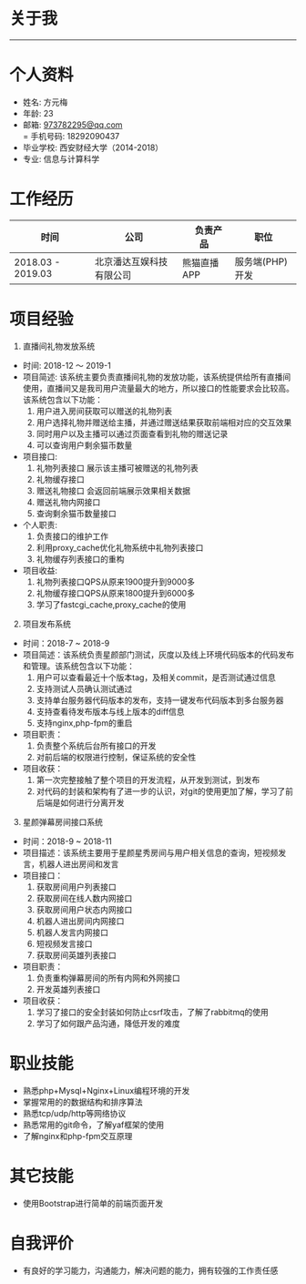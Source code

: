 
# 关于我

--------------------------------------------------------------------------------

# 个人资料

- 姓名: 方元梅   
- 年龄: 23
- 邮箱: 973782295@qq.com                 
= 手机号码: 18292090437
- 毕业学校: 西安财经大学（2014-2018）          
- 专业: 信息与计算科学

# 工作经历

时间               | 公司           |　负责产品　| 职位
---------------- | ------------ | ------------ | --------
2018.03 - 2019.03 | 北京潘达互娱科技有限公司 | 熊猫直播APP |  服务端(PHP)开发
# 项目经验

1. 直播间礼物发放系统
  - 时间: 2018-12 ～ 2019-1
  - 项目简述: 该系统主要负责直播间礼物的发放功能，该系统提供给所有直播间使用，直播间又是我司用户流量最大的地方，所以接口的性能要求会比较高。该系统包含以下功能：
    1. 用户进入房间获取可以赠送的礼物列表
    2. 用户选择礼物并赠送给主播，并通过赠送结果获取前端相对应的交互效果
    3. 同时用户以及主播可以通过页面查看到礼物的赠送记录
    4. 可以查询用户剩余猫币数量
  - 项目接口:
    1. 礼物列表接口 展示该主播可被赠送的礼物列表
    2. 礼物缓存接口
    3. 赠送礼物接口 会返回前端展示效果相关数据
    4. 赠送礼物内网接口
    5. 查询剩余猫币数量接口 
  - 个人职责:
    1. 负责接口的维护工作
    2. 利用proxy_cache优化礼物系统中礼物列表接口
    3. 礼物缓存列表接口的重构
  - 项目收益:
    1. 礼物列表接口QPS从原来1900提升到9000多
    2. 礼物缓存接口QPS从原来1800提升到6000多
    3. 学习了fastcgi_cache,proxy_cache的使用
2. 项目发布系统
  - 时间：2018-7 ~ 2018-9
  - 项目简述：该系统负责星颜部门测试，灰度以及线上环境代码版本的代码发布和管理。该系统包含以下功能：
    1. 用户可以查看最近十个版本tag，及相关commit，是否测试通过信息
    2. 支持测试人员确认测试通过
    3. 支持单台服务器代码版本的发布，支持一键发布代码版本到多台服务器
    4. 支持查看待发布版本与线上版本的diff信息
    5. 支持nginx,php-fpm的重启
  - 项目职责：
    1. 负责整个系统后台所有接口的开发
    2. 对前后端的权限进行控制，保证系统的安全性
  - 项目收获：
    1. 第一次完整接触了整个项目的开发流程，从开发到测试，到发布
    2. 对代码的封装和架构有了进一步的认识，对git的使用更加了解，学习了前后端是如何进行分离开发
3. 星颜弹幕房间接口系统
  - 时间：2018-9 ~ 2018-11
  - 项目描述：该系统主要用于星颜星秀房间与用户相关信息的查询，短视频发言，机器人进出房间和发言
  - 项目接口：
    1. 获取房间用户列表接口
    2. 获取房间在线人数内网接口
    3. 获取房间用户状态内网接口
    4. 机器人进出房间内网接口
    5. 机器人发言内网接口
    6. 短视频发言接口
    7. 获取房间英雄列表接口
  - 项目职责：
    1. 负责重构弹幕房间的所有内网和外网接口
    2. 开发英雄列表接口
  - 项目收获：
    1. 学习了接口的安全封装如何防止csrf攻击，了解了rabbitmq的使用
    2. 学习了如何跟产品沟通，降低开发的难度
# 职业技能
- 熟悉php+Mysql+Nginx+Linux编程环境的开发
- 掌握常用的的数据结构和排序算法
- 熟悉tcp/udp/http等网络协议
- 熟悉常用的git命令，了解yaf框架的使用
- 了解nginx和php-fpm交互原理

# 其它技能
- 使用Bootstrap进行简单的前端页面开发

# 自我评价
- 有良好的学习能力，沟通能力，解决问题的能力，拥有较强的工作责任感
